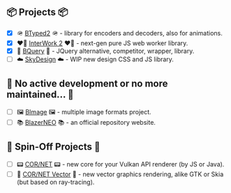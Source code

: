 
## 📦 Projects 📦

- [x] 🪖 [BTyped2](https://github.com/BlazerNEO/BTyped2) 🪖 - library for encoders and decoders, also for animations.
- [x] ❤️‍🔥 [InterWork 2](https://github.com/BlazerNEO/InterWork2) ❤️‍🔥 - next-gen pure JS web worker library.
- [x] 🪭 [BQuery](https://github.com/BlazerNEO/BQuery) 🪭 - JQuery alternative, competitor, wrapper, library.
- [ ] ☁️  [SkyDesign](https://github.com/BlazerNEO/SkyDesign) ☁️ - WIP new design CSS and JS library.

## 🗿 No active development or no more maintained... 🗿

- [ ] 🖼 [BImage](https://github.com/BlazerNEO/BImage) 🖼 - multiple image formats project.
- [ ] 📚 [BlazerNEO](https://github.com/BlazerNEO/.github) 📚 - an official repository website.

## 🍉 Spin-Off Projects 🍉

- [ ] 📟 [COR/NET](https://github.com/mem-arial/cornet) 📟 - new core for your Vulkan API renderer (by JS or Java).
- [ ] 🎨 [COR/NET Vector](https://github.com/mem-arial/cornet-vc) 🎨 - new vector graphics rendering, alike GTK or Skia (but based on ray-tracing).
